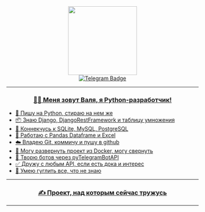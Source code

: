 <div id="header" align="center">
  <img src="https://media.giphy.com/media/TLnWsIBRegQyWxG4Dw/giphy.gif" width="180"/>
</div>

<div id="telegram_badges" align="center">
    <a href="https://t.me/valya_datsishina/">
  <img src="https://img.shields.io/badge/Telegram-blue?logo=Telegram&logoColor=white&style=for-the-badge" alt="Telegram Badge"/>
 <div> <img src="https://komarev.com/ghpvc/?username=ValyaDatsishina&style=flat-square&color=blue" alt=""/> </div>

 ---
### :woman_technologist: Меня зовут Валя, я Python-разработчик!

<div id="lists" align="left">
<ul type="disc">
  <li>🐍 Пишу на Python, стираю на нем же</li>
  <li>📦 Знаю Django, DjangoRestFramework и таблицу умножения</li>
  <li>🔗 Коннекчусь к SQLite, MySQL, PostgreSQL</li>
  <li>🐼 Работаю с Pandas Dataframe и Excel</li>
  <li> ☁️ Владею Git, коммичу и пушу в github</li>
  <li>🐳 Могу развернуть проект из Docker, могу свернуть</li>
  <li>🤖 Творю ботов через pyTelegramBotAPI</li>
  <li>✅ Дружу с любым API, если есть дока и интерес</li>
  <li>🔎 Умею гуглить все, что не знаю</li>
</ul>

  </div>  

    
---
### ✍️ <a href="https://github.com/ValyaDatsishina/topliga_parser">Проект, над которым сейчас тружусь</a>

---

  


